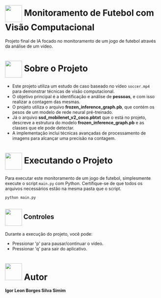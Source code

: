 # <img src="https://github.com/user-attachments/assets/fbb2cb5e-ec05-41c9-9aa8-dc6c72361c57" style="width: 55px;" align="center"/> Monitoramento de Futebol com Visão Computacional

Projeto final de IA focado no monitoramento de um jogo de futebol através da análise de um vídeo.

# <img src="https://github.com/user-attachments/assets/930034b3-9bb0-41ee-9b57-308f0d964a55" style="width: 55px;" align="center"/> Sobre o Projeto

- Este projeto utiliza um estudo de caso baseado no vídeo ``soccer.mp4`` para demonstrar técnicas de visão computacional.
- O objetivo principal é a identificação e análise de **pessoas**, e com isso realizar a contagem das mesmas.
- O projeto utiliza o arquivo **frozen_inference_graph.pb**, que contém os pesos de um modelo de rede neural pré-treinado.
- Já o arquivo **ssd_mobilenet_v2_coco.pbtxt** que o está no projeto, descreve a estrutura do modelo **frozen_inference_graph.pb** e as classes que ele pode detectar.
- A implementação inclui técnicas avançadas de processamento de imagens para alcançar uma precisão na contagem.

# <img src="https://github.com/user-attachments/assets/e60875f8-f286-4c7a-af2d-525131efd8f0" style="width: 55px;" align="center"/> Executando o Projeto

Para executar este monitoramento de um jogo de futebol, simplesmente execute o script `main.py` com Python. Certifique-se de que todos os arquivos necessários estão na mesma pasta que o script.

```bash
python main.py
```

## <img src="https://github.com/user-attachments/assets/f7892d05-c665-4a99-aef4-5214ce2ad326" style="width: 55px;" align="center"/> Controles

Durante a execução do projeto, você pode:

- Pressionar 'p' para pausar/continuar o vídeo.
- Pressionar 'q' para sair do aplicativo.


# <img src="https://github.com/user-attachments/assets/0d8fbef8-68c1-4f67-8177-836cf570082d" style="width: 55px;" /> Autor

**Igor Leon Borges Silva Simim**
